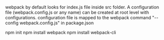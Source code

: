 <!-- https://www.youtube.com/watch?v=ZwWiDZoPMB0&list=PLblA84xge2_zwxh3XJqy6UVxS60YdusY8&index=4 -->

webpack by default looks for index.js file inside src folder. A configuration file (webpack.config.js or any name) can be created at root level with configurations. configuration file is mapped to the webpack command "--config webpack.config.js" in package.json



npm init
npm install webpack
npm install webpack-cli